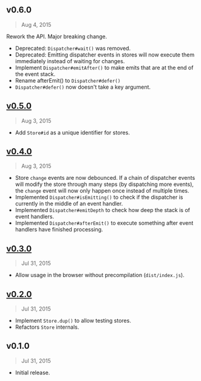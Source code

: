 ## v0.6.0
> Aug  4, 2015

Rework the API. Major breaking change.

* Deprecated: `Dispatcher#wait()` was removed.
* Deprecated: Emitting dispatcher events in stores will now execute them immediately instead of waiting for changes.
* Implement `Dispatcher#emitAfter()` to make emits that are at the end of the event stack.
* Rename afterEmit() to `Dispatcher#defer()`
* `Dispatcher#defer()` now doesn't take a key argument.

[v0.6.0]: https://github.com/rstacruz/uflux/compare/v0.5.0...v0.6.0

## [v0.5.0]
> Aug  3, 2015

* Add `Store#id` as a unique identifier for stores.

[v0.5.0]: https://github.com/rstacruz/uflux/compare/v0.4.0...v0.5.0

## [v0.4.0]
> Aug  3, 2015

* Store `change` events are now debounced. If a chain of dispatcher events will modify the store through many steps (by dispatching more events), the `change` event will now only happen once instead of multiple times.
* Implemented `Dispatcher#isEmitting()` to check if the dispatcher is currently in the middle of an event handler.
* Implemented `Dispatcher#emitDepth` to check how deep the stack is of event handlers.
* Implemented `Dispatcher#afterEmit()` to execute something after event handlers have finished processing.

[v0.4.0]: https://github.com/rstacruz/uflux/compare/v0.3.0...v0.4.0

## [v0.3.0]
> Jul 31, 2015

* Allow usage in the browser without precompilation (`dist/index.js`).

[v0.3.0]: https://github.com/rstacruz/uflux/compare/v0.2.0...v0.3.0

## [v0.2.0]
> Jul 31, 2015

* Implement `Store.dup()` to allow testing stores.
* Refactors `Store` internals.

[v0.2.0]: https://github.com/rstacruz/uflux/compare/v0.1.0...v0.2.0

## v0.1.0
> Jul 31, 2015

* Initial release.
